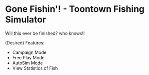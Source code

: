 # Gone Fishin'! - Toontown Fishing Simulator

Will this ever be finished? who knows!!

(Desired) Features:
- Campaign Mode
- Free Play Mode
- AutoSim Mode
- View Statistics of Fish
